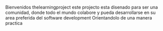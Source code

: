 Bienvenidos thelearningproject este projecto esta disenado para ser una comunidad, donde todo el mundo colabore y pueda desarrollarse en su area preferida del software development Orientandolo de una manera practica
